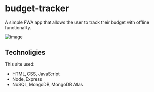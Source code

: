 # budget-tracker

A simple PWA app that allows the user to track their budget with offline functionality.

![image](https://user-images.githubusercontent.com/78622927/126721581-b138b39d-a0e9-4212-ae3c-e986d6a85be9.png)

## Technoligies 

This site used: 
- HTML, CSS, JavaScript
- Node, Express
- NoSQL, MongoDB, MongoDB Atlas
